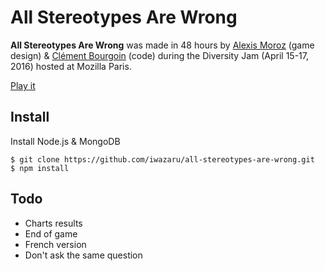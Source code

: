 # All Stereotypes Are Wrong

**All Stereotypes Are Wrong** was made in 48 hours by 
[Alexis Moroz](https://www.linkedin.com/in/alexismoroz) (game design) & 
[Clément Bourgoin](https://twitter.com/ClementBourgoin) (code) during the 
Diversity Jam (April 15-17, 2016) hosted at Mozilla Paris.

[Play it](http://asaw.nokto.net/)

## Install

Install Node.js & MongoDB

```
$ git clone https://github.com/iwazaru/all-stereotypes-are-wrong.git
$ npm install
```

## Todo

* Charts results
* End of game
* French version
* Don't ask the same question
